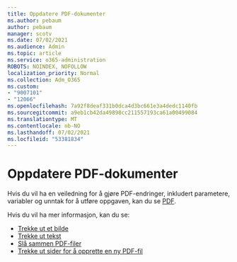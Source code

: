 ```yaml
---
title: Oppdatere PDF-dokumenter
ms.author: pebaum
author: pebaum
manager: scotv
ms.date: 07/02/2021
ms.audience: Admin
ms.topic: article
ms.service: o365-administration
ROBOTS: NOINDEX, NOFOLLOW
localization_priority: Normal
ms.collection: Adm_O365
ms.custom:
- "9007101"
- "12066"
ms.openlocfilehash: 7a92f8deaf331b0dca4d3bc661e3a4dedc1140fb
ms.sourcegitcommit: a9eb1cb42da49898cc211557193ca61a00499084
ms.translationtype: MT
ms.contentlocale: nb-NO
ms.lasthandoff: 07/02/2021
ms.locfileid: "53381834"
---
```

# <a name="update-pdf-documents"></a>Oppdatere PDF-dokumenter

Hvis du vil ha en veiledning for å gjøre PDF-endringer, inkludert parametere, variabler og unntak for å utføre oppgaven, kan du se [PDF](/power-automate/desktop-flows/actions-reference/pdf).

Hvis du vil ha mer informasjon, kan du se:

- [Trekke ut et bilde](/power-automate/desktop-flows/actions-reference/pdf#pdf-actions)
- [Trekke ut tekst](/power-automate/desktop-flows/actions-reference/pdf#extracttextfrompdfaction)
- [Slå sammen PDF-filer](/power-automate/desktop-flows/actions-reference/pdf#mergefiles)
- [Trekke ut sider for å opprette en ny PDF-fil](/power-automate/desktop-flows/actions-reference/pdf#extractpages)
